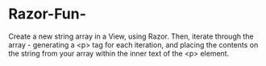 # Razor-Fun-
Create a new string array in a View, using Razor.  Then, iterate through the array - generating a &lt;p> tag for each iteration, and placing the contents on the string from your array within the inner text of the &lt;p> element.
